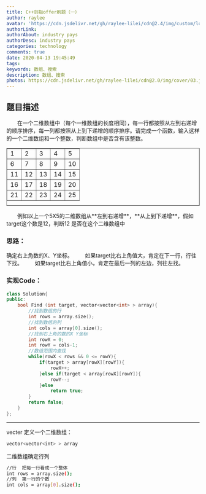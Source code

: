 ```yaml
---
title: C++剑指offer刷题（一）
author: raylee
avatar: 'https://cdn.jsdelivr.net/gh/raylee-lilei/cdn@2.4/img/custom/logo_1.png'
authorLink: 
authorAbout: industry pays
authorDesc: industry pays
categories: technology
comments: true
date: 2020-04-13 19:45:49
tags:
keywords: 数组、搜索
description: 数组、搜索
photos: https://cdn.jsdelivr.net/gh/raylee-lilei/cdn@2.0/img/cover/03.jpg.webp
---
```


## 题目描述
&emsp;&emsp;在一个二维数组中（每个一维数组的长度相同），每一行都按照从左到右递增的顺序排序，每一列都按照从上到下递增的顺序排序。请完成一个函数，输入这样的一个二维数组和一个整数，判断数组中是否含有该整数。
<html lang ="zh-CN">
<head></head><body>
<table width="30" height="150" border="1"><tr><td width="1" >1</td><td width="1" >2</td><td width="1" >3</td><td width="10" >4</td><td width="10" >5</td></tr><tr><td width="1" >6</td><td width="1" >7</td><td width="1" >8</td><td width="10" >9</td><td width="10" >10</td></tr><tr><td width="1" >11</td><td width="1" >12</td><td width="1" >13</td><td width="10" >14</td><td width="10" >15</td></tr><tr><td width="1" >16</td><td width="1" >17</td><td width="10" >18</td><td width="10" >19</td><td width="10" >20</td></tr><tr><td width="1" >21</td><td width="1" >22</td><td width="10" >23</td><td width="10" >24</td><td width="10" >25</td></tr></table></body></html>
&emsp;&emsp;例如以上一个5X5的二维数组从**左到右递增**，**从上到下递增**，假如target这个数是12，判断12 是否在这个二维数组中

### 思路：
确定右上角数的X、Y坐标。
&emsp;&emsp;如果target比右上角值大，肯定在下一行，行往下找。
&emsp;&emsp;如果target比右上角值小，肯定在最后一列的左边，列往左找。


### 实现Code：
``` C++
class Solution{
public:
    bool Find (int target, vector<vector<int> > array){
        //找到数组的行
        int rows = array.size();
        //找到数组的列
        int cols = array[0].size();
        //找到右上角的数的X Y坐标
        int rowX = 0;
        int rowY = cols-1;
        //数组范围内查找
        while(rowX < rows && 0 <= rowY){
            if(target > array[rowX][rowY]){
                rowX++;
            }else if(target < array[rowX][rowY]){
                rowY--;
            }else
                return true;
        }
        return false;
    }
};
```
**************
vecter 定义一个二维数组：
``` bash
vector<vector<int> > array
```
二维数组确定行列
``` bash
//行  把每一行看成一个整体
int rows = array.size();
//列  第一行的个数
int cols = array[0].size();
```
